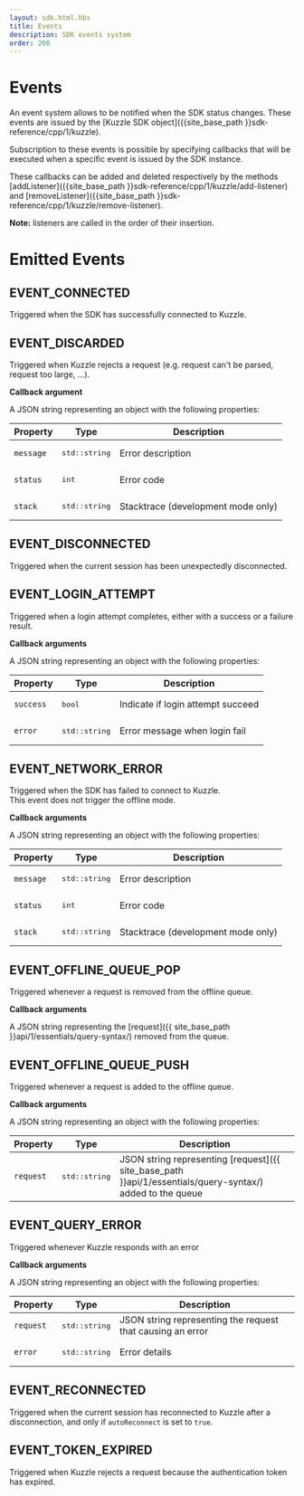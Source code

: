 ```yaml
---
layout: sdk.html.hbs
title: Events
description: SDK events system
order: 200
---
```


# Events

An event system allows to be notified when the SDK status changes. These events are issued by the [Kuzzle SDK object]({{site_base_path }}sdk-reference/cpp/1/kuzzle).

Subscription to these events is possible by specifying callbacks that will be executed when a specific event is issued by the SDK instance.  

These callbacks can be added and deleted respectively by the methods [addListener]({{site_base_path }}sdk-reference/cpp/1/kuzzle/add-listener) and [removeListener]({{site_base_path }}sdk-reference/cpp/1/kuzzle/remove-listener).

**Note:** listeners are called in the order of their insertion.

# Emitted Events

## EVENT_CONNECTED

Triggered when the SDK has successfully connected to Kuzzle.

## EVENT_DISCARDED

Triggered when Kuzzle rejects a request (e.g. request can't be parsed, request too large, ...).

**Callback argument**

A JSON string representing an object with the following properties:

| Property   | Type    | Description       |
| ---------- | ------- | ----------------- |
| `message` | <pre>std::string</pre> | Error description |
| `status` | <pre>int</pre> | Error code |
| `stack` | <pre>std::string</pre> | Stacktrace (development mode only) |

## EVENT_DISCONNECTED

Triggered when the current session has been unexpectedly disconnected.

## EVENT_LOGIN_ATTEMPT

Triggered when a login attempt completes, either with a success or a failure result.

**Callback arguments**

A JSON string representing an object with the following properties:

| Property   | Type    | Description       |
| ---------- | ------- | ----------------- |
| `success` | <pre>bool</pre> | Indicate if login attempt succeed |
| `error` | <pre>std::string</pre> | Error message when login fail |

## EVENT_NETWORK_ERROR

Triggered when the SDK has failed to connect to Kuzzle.  
This event does not trigger the offline mode.  

**Callback arguments**

A JSON string representing an object with the following properties:

| Property   | Type    | Description       |
| ---------- | ------- | ----------------- |
| `message` | <pre>std::string</pre> | Error description |
| `status` | <pre>int</pre> | Error code |
| `stack` | <pre>std::string</pre> | Stacktrace (development mode only) |

## EVENT_OFFLINE_QUEUE_POP

Triggered whenever a request is removed from the offline queue.

**Callback arguments**

A JSON string representing the [request]({{ site_base_path }}api/1/essentials/query-syntax/) removed from the queue.

## EVENT_OFFLINE_QUEUE_PUSH

Triggered whenever a request is added to the offline queue.

**Callback arguments**

A JSON string representing an object with the following properties:

| Property   | Type    | Description       |
| ---------- | ------- | ----------------- |
| `request` | <pre>std::string</pre> | JSON string representing [request]({{ site_base_path }}api/1/essentials/query-syntax/) added to the queue |    

## EVENT_QUERY_ERROR

Triggered whenever Kuzzle responds with an error

**Callback arguments**

A JSON string representing an object with the following properties:

| Property   | Type    | Description       |
| ---------- | ------- | ----------------- |
| `request` | <pre>std::string</pre> | JSON string representing the request that causing an error |    
| `error` | <pre>std::string</pre> | Error details |    

## EVENT_RECONNECTED

Triggered when the current session has reconnected to Kuzzle after a disconnection, and only if ``autoReconnect`` is set to ``true``.

## EVENT_TOKEN_EXPIRED

Triggered when Kuzzle rejects a request because the authentication token has expired.
